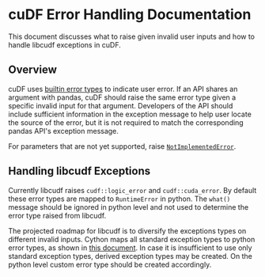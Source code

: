 # cuDF Error Handling Documentation

This document discusses what to raise given invalid user inputs and how to handle libcudf exceptions in cuDF.

## Overview

cuDF uses [builtin error types](https://docs.python.org/3/library/exceptions.html) to indicate user error.
If an API shares an argument with pandas,
cuDF should raise the same error type given a specific invalid input for that argument.
Developers of the API should include sufficient information in the exception message to help user locate the source of the error,
but it is not required to match the corresponding pandas API's exception message.

For parameters that are not yet supported,
raise [`NotImplementedError`](https://docs.python.org/3/library/exceptions.html#NotImplementedError).

## Handling libcudf Exceptions

Currently libcudf raises `cudf::logic_error` and `cudf::cuda_error`.
By default these error types are mapped to `RuntimeError` in python.
The `what()` message should be ignored in python level and not used to determine the error type raised from libcudf. 

The projected roadmap for libcudf is to diversify the exceptions types on different invalid inputs.
Cython maps all standard exception types to python error types,
as shown in [this document](http://docs.cython.org/en/latest/src/userguide/wrapping_CPlusPlus.html#exceptions).
In case it is insufficient to use only standard exception types,
derived exception types may be created.
On the python level custom error type should be created accordingly.
